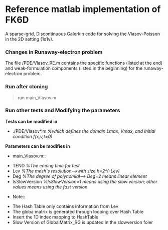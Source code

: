 # Reference matlab implementation of FK6D

A sparse-grid, Discontinuous Galerkin code for solving the Vlasov-Poisson 
in the 2D setting (1x1v).

### Changes in Runaway-electron problem

The file /PDE/Vlasov_RE.m contains the specific functions (listed at the end) and weak-formulation components (listed in the beginning) for the runaway-electron problem. 

### Run after cloning

> run main_Vlasov.m

### Run other tests and Modifying the parameters

**Tests can be modified in**
* ./PDE/Vlasov*.m
*%which defines the domain Lmax, Vmax, and Initial condition f(x,v,t=0)*

**Parameters can be modifies in**
* main_Vlasov.m::
 - TEND *%The ending time for test*
 - Lev  *%The mesh's resolution-->with size h=2^(-Lev)*
 - Deg  *%The degree of polynomial--> Deg=2 means linear element*
 - IsSlowVersion *%IsSlowVersion=1 means using the slow version; other values means using the fast version*
 
* Note::
 - The Hash Table only contains information from Lev
 - The globa matrix is generated through looping over Hash Table
 - Insert the 1D index mapping to HashTable
 - Slow Version of GlobalMatrix_SG is updated in the slowversion foler
